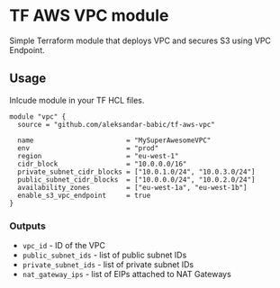 # TF AWS VPC module

Simple Terraform module that deploys VPC and secures S3 using VPC Endpoint.


## Usage
Inlcude module in your TF HCL files.

```hcl-terraform
module "vpc" {
  source = "github.com/aleksandar-babic/tf-aws-vpc"

  name                       = "MySuperAwesomeVPC"
  env                        = "prod"
  region                     = "eu-west-1"
  cidr_block                 = "10.0.0.0/16"
  private_subnet_cidr_blocks = ["10.0.1.0/24", "10.0.3.0/24"]
  public_subnet_cidr_blocks  = ["10.0.0.0/24", "10.0.2.0/24"]
  availability_zones         = ["eu-west-1a", "eu-west-1b"]
  enable_s3_vpc_endpoint     = true
}
```

### Outputs

* `vpc_id` - ID of the VPC
* `public_subnet_ids` - list of public subnet IDs
* `private_subnet_ids` - list of private subnet IDs
* `nat_gateway_ips` - list of EIPs attached to NAT Gateways